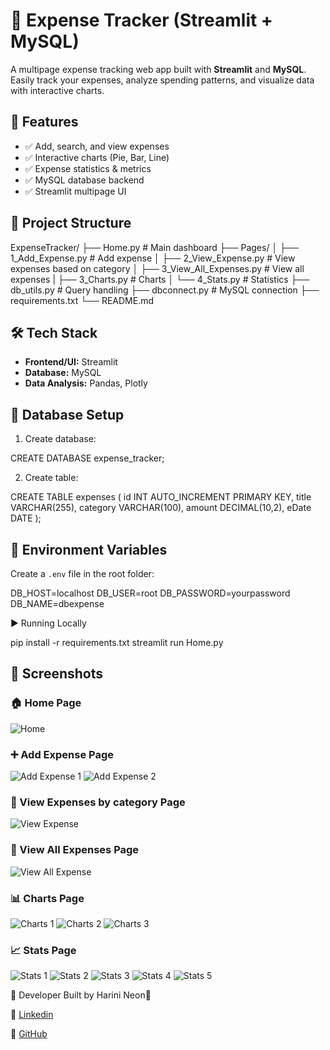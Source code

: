 # 💸 Expense Tracker (Streamlit + MySQL)

A multipage expense tracking web app built with **Streamlit** and **MySQL**.  
Easily track your expenses, analyze spending patterns, and visualize data with interactive charts.

## 🚀 Features
- ✅ Add, search, and view expenses
- ✅ Interactive charts (Pie, Bar, Line)
- ✅ Expense statistics & metrics
- ✅ MySQL database backend
- ✅ Streamlit multipage UI

## 📂 Project Structure
ExpenseTracker/
├── Home.py # Main dashboard
├── Pages/
│ ├── 1_Add_Expense.py # Add expense
│ ├── 2_View_Expense.py # View expenses based on category
│ ├── 3_View_All_Expenses.py # View all expenses
| ├── 3_Charts.py # Charts
│ └── 4_Stats.py # Statistics
├── db_utils.py # Query handling
├── dbconnect.py # MySQL connection
├── requirements.txt
└── README.md

## 🛠️ Tech Stack
- **Frontend/UI:** Streamlit
- **Database:** MySQL
- **Data Analysis:** Pandas, Plotly

## 🔗 Database Setup
1. Create database:

CREATE DATABASE expense_tracker;

2. Create table:

CREATE TABLE expenses (
    id INT AUTO_INCREMENT PRIMARY KEY,
    title VARCHAR(255),
    category VARCHAR(100),
    amount DECIMAL(10,2),
    eDate DATE
);

## 🔐 Environment Variables
Create a `.env` file in the root folder:

DB_HOST=localhost
DB_USER=root
DB_PASSWORD=yourpassword
DB_NAME=dbexpense

▶️ Running Locally

pip install -r requirements.txt
streamlit run Home.py

## 📸 Screenshots

### 🏠 Home Page
![Home](screenshots/Home.png)

### ➕ Add Expense Page
![Add Expense 1](screenshots/AddExpense1.png)
![Add Expense 2](screenshots/AddExpense2.png)

### 📂 View Expenses by category Page
![View Expense](screenshots/ViewExpense.png)

### 📂 View All Expenses Page
![View All Expense](screenshots/ViewAllExpense.png)

### 📊 Charts Page
![Charts 1](screenshots/Charts1.png)
![Charts 2](screenshots/Charts2.png)
![Charts 3](screenshots/Charts3.png)

### 📈 Stats Page
![Stats 1](screenshots/Stats1.png)
![Stats 2](screenshots/Stats2.png)
![Stats 3](screenshots/Stats3.png)
![Stats 4](screenshots/Stats4.png)
![Stats 5](screenshots/Stats5.png)

👤 Developer
Built by Harini Neon💚

🔗 [Linkedin](https://www.linkedin.com/in/shree-harini-k-m-a35a42250/)

🔗 [GitHub](https://github.com/Harinineon)